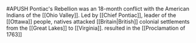 #APUSH 
Pontiac's Rebellion was an 18-month conflict with the American Indians of the [[Ohio Valley]]. Led by [[Chief Pontiac]], leader of the [[Ottawa]] people, natives attacked [[Britain|British]] colonial settlements from the [[Great Lakes]] to [[Virginia]]. resulted in the [[Proclamation of 1763]]